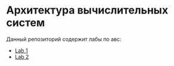 # Архитектура вычислительных систем

Данный репозиторий содержит лабы по авс:

- [Lab 1](lab1)
- [Lab 2](lab2)
